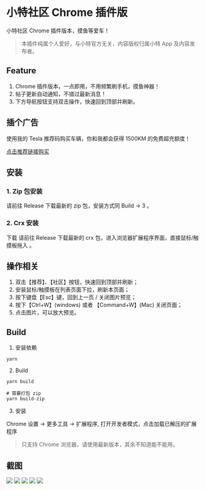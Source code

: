 # 小特社区 Chrome 插件版

小特社区 Chrome 插件版本，摸鱼等爱车！

> 本插件纯属个人爱好，与小特官方无关，内容版权归属小特 App 及内容发布者。

## Feature

1. Chrome 插件版本，一点即用，不用频繁刷手机，摸鱼神器！
2. 帖子更新自动通知，不错过最新消息！
3. 下方导航按钮支持双击操作，快速回到顶部并刷新。

## 插个广告

使用我的 Tesla 推荐码购买车辆，你和我都会获得 1500KM 的免费超充额度！

[点击推荐链接购买](https://ts.la/lnanddj59482)

## 安装

### 1. Zip 包安装
请前往 Release 下载最新的 zip 包，安装方式同 Build -> 3 。

### 2. Crx 安装
下载 请前往 Release 下载最新的 crx 包，进入浏览器扩展程序界面，直接鼠标/触摸板拖入 。

## 操作相关

1. 双击【推荐】、【社区】按钮，快速回到顶部并刷新；
2. 安装鼠标/触摸板在列表页面下拉，刷新本页面；
3. 按下键盘【Esc】键，回到上一页 / 关闭图片预览；
4. 按下【Ctrl+W】(windows) 或者 【Command+W】(Mac) 关闭页面；
5. 点击图片，可以放大预览。
 
## Build

1. 安装依赖
```shell
yarn
```

2. Build
```shell
yarn build

# 需要打包 zip
yarn build-zip
```

3. 安装

Chrome 设置 -> 更多工具 -> 扩展程序, 打开开发者模式，点击加载已解压的扩展程序

> 只支持 Chrome 浏览器，请使用最新版本，其余不知道能不能用。


## 截图

![](./docs/images/index-page.png)
![](./docs/images/recommend-page.png)
![](./docs/images/comments-page.png)
![](./docs/images/image-preview.png)
![](./docs/images/chrome-notify.png)
